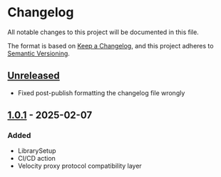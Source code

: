# Changelog

All notable changes to this project will be documented in this file.

The format is based on [Keep a Changelog](https://keepachangelog.com/en/1.1.0/),
and this project adheres to [Semantic Versioning](https://semver.org/spec/v2.0.0.html).

## [Unreleased](https://github.com/Gabwasnt/NeoVelocity/compare/dev...HEAD)

+ Fixed post-publish formatting the changelog file wrongly 

## [1.0.1](https://github.com/Gabwasnt/NeoVelocity/compare/dev...v1.0.1) - 2025-02-07

### Added

+ LibrarySetup
+ CI/CD action
+ Velocity proxy protocol compatibility layer
